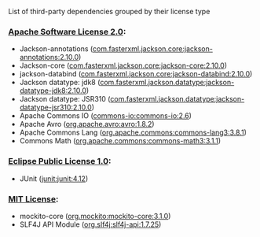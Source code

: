 List of third-party dependencies grouped by their license type

### [Apache Software License 2.0](./licenses/apache_software_license_2.0.txt):
* Jackson-annotations ([com.fasterxml.jackson.core:jackson-annotations:2.10.0](http://github.com/FasterXML/jackson))
* Jackson-core ([com.fasterxml.jackson.core:jackson-core:2.10.0](https://github.com/FasterXML/jackson-core))
* jackson-databind ([com.fasterxml.jackson.core:jackson-databind:2.10.0](http://github.com/FasterXML/jackson))
* Jackson datatype: jdk8 ([com.fasterxml.jackson.datatype:jackson-datatype-jdk8:2.10.0](https://github.com/FasterXML/jackson-modules-java8/jackson-datatype-jdk8))
* Jackson datatype: JSR310 ([com.fasterxml.jackson.datatype:jackson-datatype-jsr310:2.10.0](https://github.com/FasterXML/jackson-modules-java8/jackson-datatype-jsr310))
* Apache Commons IO ([commons-io:commons-io:2.6](http://commons.apache.org/proper/commons-io/))
* Apache Avro ([org.apache.avro:avro:1.8.2](http://avro.apache.org))
* Apache Commons Lang ([org.apache.commons:commons-lang3:3.8.1](http://commons.apache.org/proper/commons-lang/))
* Commons Math ([org.apache.commons:commons-math3:3.1.1](http://commons.apache.org/math/))

### [Eclipse Public License 1.0](./licenses/eclipse_public_license_1.0.html):
* JUnit ([junit:junit:4.12](http://junit.org))

### [MIT License](./licenses/mit_license.html):
* mockito-core ([org.mockito:mockito-core:3.1.0](https://github.com/mockito/mockito))
* SLF4J API Module ([org.slf4j:slf4j-api:1.7.25](http://www.slf4j.org))

